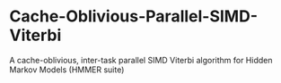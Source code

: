 Cache-Oblivious-Parallel-SIMD-Viterbi
=====================================

A cache-oblivious, inter-task parallel SIMD Viterbi algorithm for Hidden Markov Models (HMMER suite)
